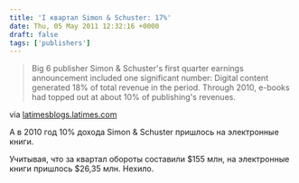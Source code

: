 ```yaml
---
title: 'I квартал Simon & Schuster: 17%'
date: Thu, 05 May 2011 12:32:16 +0000
draft: false
tags: ['publishers']
---
```


> Big 6 publisher Simon & Schuster's first quarter earnings announcement included one significant number: Digital content generated 18% of total revenue in the period. Through 2010, e-books had topped out at about 10% of publishing's revenues.

via [latimesblogs.latimes.com](http://latimesblogs.latimes.com/jacketcopy/2011/05/simon-schuster-ebooks-equal-dollars.html)

А в 2010 год 10% дохода Simon & Schuster пришлось на электронные книги.

Учитывая, что за квартал обороты составили $155 млн, на электронные книги пришлось $26,35 млн. Нехило.
